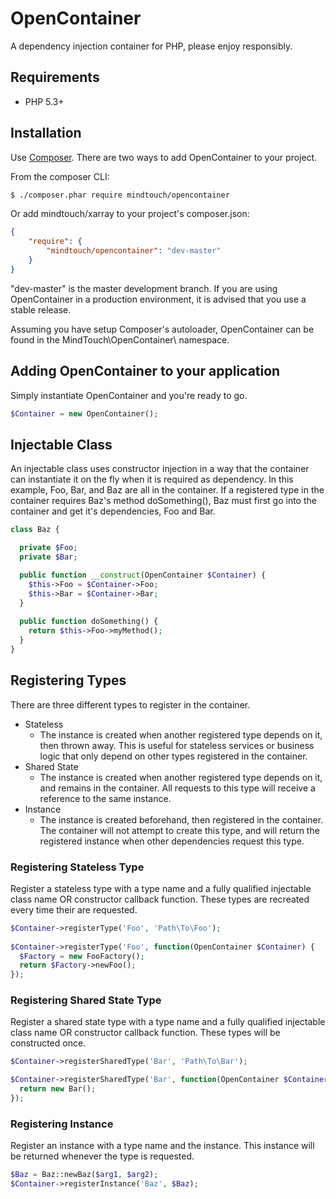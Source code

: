 # OpenContainer
A dependency injection container for PHP, please enjoy responsibly.

## Requirements
* PHP 5.3+

## Installation
Use [Composer](https://getcomposer.org/). There are two ways to add OpenContainer to your project.

From the composer CLI:
```sh
$ ./composer.phar require mindtouch/opencontainer
```

Or add mindtouch/xarray to your project's composer.json:
```json
{
    "require": {
        "mindtouch/opencontainer": "dev-master"
    }
}
```
"dev-master" is the master development branch. If you are using OpenContainer in a production environment, it is advised that you use a stable release.

Assuming you have setup Composer's autoloader, OpenContainer can be found in the MindTouch\OpenContainer\ namespace.

## Adding OpenContainer to your application
Simply instantiate OpenContainer and you're ready to go.
```php
$Container = new OpenContainer();
```

## Injectable Class
An injectable class uses constructor injection in a way that the container can instantiate it on the fly when it is required as dependency. In this example, Foo, Bar, and Baz are all in the container. If a registered type in the container requires Baz's method doSomething(), Baz must first go into the container and get it's dependencies, Foo and Bar.
```php
class Baz {

  private $Foo;
  private $Bar;

  public function __construct(OpenContainer $Container) {
    $this->Foo = $Container->Foo;
    $this->Bar = $Container->Bar;
  }
  
  public function doSomething() {
    return $this->Foo->myMethod();
  }
}
```

## Registering Types
There are three different types to register in the container.

* Stateless
    * The instance is created when another registered type depends on it, then thrown away. This is useful for stateless services or business logic that only depend on other types registered in the container.
* Shared State
    * The instance is created when another registered type depends on it, and remains in the container. All requests to this type will receive a reference to the same instance.
* Instance
    * The instance is created beforehand, then registered in the container. The container will not attempt to create this type, and will return the registered instance when other dependencies request this type.

### Registering Stateless Type
Register a stateless type with a type name and a fully qualified injectable class name OR constructor callback function. These types are recreated every time their are requested.
```php
$Container->registerType('Foo', 'Path\To\Foo');
    
$Container->registerType('Foo', function(OpenContainer $Container) {
  $Factory = new FooFactory();
  return $Factory->newFoo();
});
```
### Registering Shared State Type
Register a shared state type with a type name and a fully qualified injectable class name OR constructor callback function. These types will be constructed once.
```php
$Container->registerSharedType('Bar', 'Path\To\Bar');

$Container->registerSharedType('Bar', function(OpenContainer $Container) {
  return new Bar();
});
```
### Registering Instance
Register an instance with a type name and the instance. This instance will be returned whenever the type is requested.
```php
$Baz = Baz::newBaz($arg1, $arg2);
$Container->registerInstance('Baz', $Baz);
```
